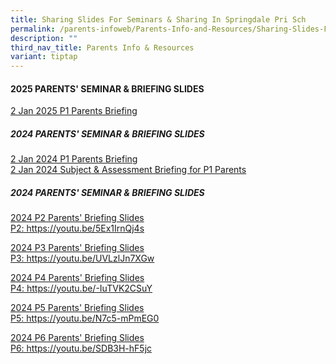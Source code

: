 ```yaml
---
title: Sharing Slides For Seminars & Sharing In Springdale Pri Sch
permalink: /parents-infoweb/Parents-Info-and-Resources/Sharing-Slides-For-Seminars-and-Sharing/
description: ""
third_nav_title: Parents Info & Resources
variant: tiptap
---
```

<h4>2025 PARENTS' SEMINAR &amp; BRIEFING SLIDES</h4>
<p><a href="/files/2_Jan_P1_Parents_Briefing_2025.pdf" rel="noopener nofollow" target="_blank">2 Jan 2025 P1 Parents Briefing </a>
</p>
<h5>2024 PARENTS' SEMINAR &amp; BRIEFING SLIDES</h5>
<p><a href="/files/2_Jan_Subject___Assessment_Briefing_for_P1_Parents_MTL___Assessment_Matters.pdf" rel="noopener noreferrer nofollow" target="_blank">2 Jan 2024 P1 Parents Briefing</a>
<br><a href="/files/2_Jan_P1_Parents_Briefing.pdf" rel="noopener noreferrer nofollow" target="_blank">2 Jan 2024 Subject &amp; Assessment Briefing for P1 Parents</a>
</p>
<h5>2024 PARENTS' SEMINAR &amp; BRIEFING SLIDES</h5>
<p><a href="/files/P2_Parents__Briefing_31_Jan_2024.pdf" rel="noopener noreferrer nofollow" target="_blank">2024 P2 Parents' Briefing Slides</a>
<br><a href="https://youtu.be/5Ex1IrnQj4s" rel="noopener noreferrer nofollow" target="_blank">P2: https://youtu.be/5Ex1IrnQj4s</a>
</p>
<p><a href="/files/Pri3_Parents__Briefing_24_Jan_2024.pdf" rel="noopener noreferrer nofollow" target="_blank">2024 P3 Parents' Briefing Slides</a>
<br><a href="https://youtu.be/UVLzlJn7XGw" rel="noopener noreferrer nofollow" target="_blank">P3: https://youtu.be/UVLzlJn7XGw</a>
</p>
<p><a href="/files/P4_Parents__Briefing_31_Jan_2024.pdf" rel="noopener noreferrer nofollow" target="_blank">2024 P4 Parents' Briefing Slides</a>
<br><a href="https://youtu.be/-IuTVK2CSuY" rel="noopener noreferrer nofollow" target="_blank"> P4: https://youtu.be/-IuTVK2CSuY</a>
</p>
<p><a href="/files/P5_Parents__Briefing_24_Jan_2024.pdf" rel="noopener noreferrer nofollow" target="_blank">2024 P5 Parents' Briefing Slides</a>
<br><a href="https://youtu.be/N7c5-mPmEG0" rel="noopener noreferrer nofollow" target="_blank">P5: https://youtu.be/N7c5-mPmEG0</a>
</p>
<p><a href="/files/P6_Parents__Briefing_31_Jan_2024.pdf" rel="noopener noreferrer nofollow" target="_blank">2024 P6 Parents' Briefing Slides</a>
<br><a href="https://youtu.be/SDB3H-hF5jc" rel="noopener noreferrer nofollow" target="_blank"> P6: https://youtu.be/SDB3H-hF5jc</a>
</p>